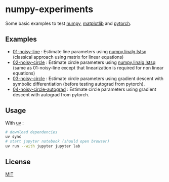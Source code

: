 # numpy-experiments

Some basic examples to test [numpy](https://docs.scipy.org/doc/numpy/user/quickstart.html), [matplotlib](https://matplotlib.org/index.html) and [pytorch](https://pytorch.org/).

## Examples

* [01-noisy-line](01-noisy-line.ipynb) : Estimate line parameters using [numpy.linalg.lstsq](https://numpy.org/doc/2.1/reference/generated/numpy.linalg.lstsq.html) (classical approach using matrix for linear equations)
* [02-noisy-circle](02-noisy-circle.ipynb) : Estimate circle parameters using [numpy.linalg.lstsq](https://numpy.org/doc/2.1/reference/generated/numpy.linalg.lstsq.html) (same as 01-noisy-line except that linearization is required for non linear equations)
* [03-noisy-circle](04-noisy-circle-gradient.ipynb) : Estimate circle parameters using gradient descent with symbolic differentiation (before testing autograd from pytorch).
* [04-noisy-circle-autograd](05-noisy-circle-autograd.ipynb) : Estimate circle parameters using gradient descent with autograd from pytorch.


## Usage

With [uv](https://github.com/astral-sh/uv#readme) :

```bash
# download dependencies
uv sync
# start jupyter notebook (should open browser)
uv run --with jupyter jupyter lab
```

## License

[MIT](LICENSE)
